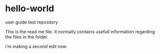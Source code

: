 # hello-world
user guide test repository 

This is the read me file. It normally contains usefull information regarding the files in the folder.

i'm making a second edit now.
